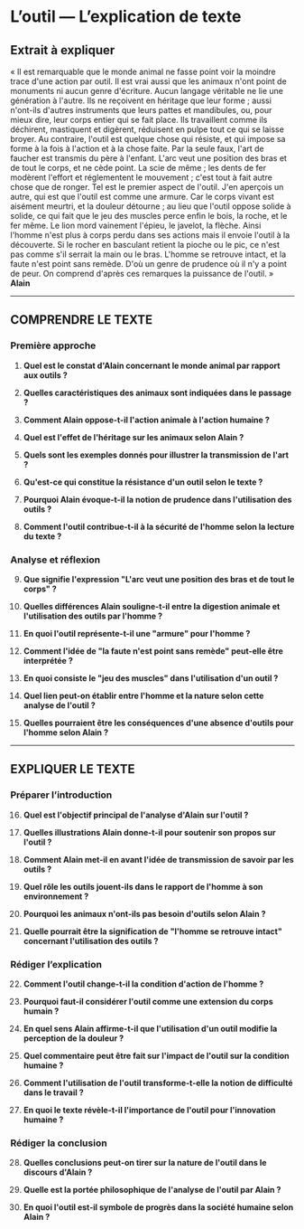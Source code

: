 # L’outil — L’explication de texte

## Extrait à expliquer
« Il est remarquable que le monde animal ne fasse point voir la moindre trace d'une action par outil. Il est vrai aussi que les animaux n'ont point de monuments ni aucun genre d'écriture. Aucun langage véritable ne lie une génération à l'autre. Ils ne reçoivent en héritage que leur forme ; aussi n'ont-ils d'autres instruments que leurs pattes et mandibules, ou, pour mieux dire, leur corps entier qui se fait place. Ils travaillent comme ils déchirent, mastiquent et digèrent, réduisent en pulpe tout ce qui se laisse broyer. Au contraire, l'outil est quelque chose qui résiste, et qui impose sa forme à la fois à l'action et à la chose faite. Par la seule faux, l'art de faucher est transmis du père à l'enfant. L'arc veut une position des bras et de tout le corps, et ne cède point. La scie de même ; les dents de fer modèrent l'effort et réglementent le mouvement ; c'est tout à fait autre chose que de ronger. Tel est le premier aspect de l'outil. J'en aperçois un autre, qui est que l'outil est comme une armure. Car le corps vivant est aisément meurtri, et la douleur détourne ; au lieu que l'outil oppose solide à solide, ce qui fait que le jeu des muscles perce enfin le bois, la roche, et le fer même. Le lion mord vainement l'épieu, le javelot, la flèche. Ainsi l'homme n'est plus à corps perdu dans ses actions mais il envoie l'outil à la découverte. Si le rocher en basculant retient la pioche ou le pic, ce n'est pas comme s'il serrait la main ou le bras. L'homme se retrouve intact, et la faute n'est point sans remède. D'où un genre de prudence où il n'y a point de peur. On comprend d'après ces remarques la puissance de l'outil. »  
**Alain**

---

## COMPRENDRE LE TEXTE

### Première approche

1. **Quel est le constat d'Alain concernant le monde animal par rapport aux outils ?**

2. **Quelles caractéristiques des animaux sont indiquées dans le passage ?**

3. **Comment Alain oppose-t-il l'action animale à l'action humaine ?**

4. **Quel est l'effet de l'héritage sur les animaux selon Alain ?**

5. **Quels sont les exemples donnés pour illustrer la transmission de l'art ?**

6. **Qu'est-ce qui constitue la résistance d'un outil selon le texte ?**

7. **Pourquoi Alain évoque-t-il la notion de prudence dans l'utilisation des outils ?**

8. **Comment l'outil contribue-t-il à la sécurité de l'homme selon la lecture du texte ?**

### Analyse et réflexion

9. **Que signifie l'expression "L'arc veut une position des bras et de tout le corps" ?**

10. **Quelles différences Alain souligne-t-il entre la digestion animale et l'utilisation des outils par l'homme ?**

11. **En quoi l'outil représente-t-il une "armure" pour l'homme ?**

12. **Comment l'idée de "la faute n'est point sans remède" peut-elle être interprétée ?**

13. **En quoi consiste le "jeu des muscles" dans l'utilisation d'un outil ?**

14. **Quel lien peut-on établir entre l'homme et la nature selon cette analyse de l'outil ?**

15. **Quelles pourraient être les conséquences d'une absence d'outils pour l'homme selon Alain ?**

---

## EXPLIQUER LE TEXTE

### Préparer l’introduction

16. **Quel est l'objectif principal de l'analyse d'Alain sur l'outil ?**

17. **Quelles illustrations Alain donne-t-il pour soutenir son propos sur l'outil ?**

18. **Comment Alain met-il en avant l'idée de transmission de savoir par les outils ?**

19. **Quel rôle les outils jouent-ils dans le rapport de l'homme à son environnement ?**

20. **Pourquoi les animaux n'ont-ils pas besoin d'outils selon Alain ?**

21. **Quelle pourrait être la signification de "l'homme se retrouve intact" concernant l'utilisation des outils ?**

### Rédiger l’explication

22. **Comment l'outil change-t-il la condition d'action de l'homme ?**

23. **Pourquoi faut-il considérer l'outil comme une extension du corps humain ?**

24. **En quel sens Alain affirme-t-il que l'utilisation d'un outil modifie la perception de la douleur ?**

25. **Quel commentaire peut être fait sur l'impact de l'outil sur la condition humaine ?**

26. **Comment l'utilisation de l'outil transforme-t-elle la notion de difficulté dans le travail ?**

27. **En quoi le texte révèle-t-il l'importance de l'outil pour l'innovation humaine ?**

### Rédiger la conclusion

28. **Quelles conclusions peut-on tirer sur la nature de l'outil dans le discours d'Alain ?**

29. **Quelle est la portée philosophique de l'analyse de l'outil par Alain ?**

30. **En quoi l'outil est-il symbole de progrès dans la société humaine selon Alain ?**